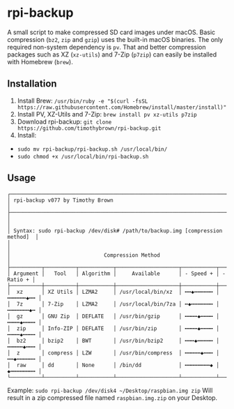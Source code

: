# rpi-backup

A small script to make compressed SD card images under macOS. Basic compression
(`bz2`, `zip` and `gzip`) uses the built-in macOS binaries. The only required
non-system dependency is `pv`.  That and better compression packages such as
XZ (`xz-utils`) and 7-Zip (`p7zip`) can easily be installed with Homebrew (`brew`).

## Installation
1) Install Brew: `/usr/bin/ruby -e "$(curl -fsSL https://raw.githubusercontent.com/Homebrew/install/master/install)"`
2) Install PV, XZ-Utils and 7-Zip: `brew install pv xz-utils p7zip`
3) Download rpi-backup: `git clone https://github.com/timothybrown/rpi-backup.git`
4) Install:
  - `sudo mv rpi-backup/rpi-backup.sh /usr/local/bin/`
  - `sudo chmod +x /usr/local/bin/rpi-backup.sh`

## Usage
```
┌──────────────────────────────────────────────────────────────────────────────┐
│ rpi-backup v077 by Timothy Brown                                             │
├──────────────────────────────────────────────────────────────────────────────┤
│                                                                              │
│ Syntax: sudo rpi-backup /dev/disk# /path/to/backup.img [compression method]  │
│                                                                              │
│                              Compression Method                              │
├──────────┬──────────┬───────────┬────────────────────┬───────────┬───────────┤
│ Argument │   Tool   │ Algorithm │     Available      │ - Speed + │ - Ratio + │
├──────────┼──────────┼───────────┼────────────────────┼───────────┼───────────┤
│  xz      │ XZ Utils │ LZMA2     │ /usr/local/bin/xz  │ ╍╍◆╍╍╍╍╍╍ │ ╍╍╍╍╍╍◆╍╍ │
│  7z      │ 7-Zip    │ LZMA2     │ /usr/local/bin/7za │ ╍◆╍╍╍╍╍╍╍ │ ╍╍╍╍╍╍╍◆╍ │
│  gz      │ GNU Zip  │ DEFLATE   │ /usr/bin/gzip      │ ╍╍╍╍◆╍╍╍╍ │ ╍╍╍╍◆╍╍╍╍ │
│  zip     │ Info-ZIP │ DEFLATE   │ /usr/bin/zip       │ ╍╍╍╍◆╍╍╍╍ │ ╍╍╍╍◆╍╍╍╍ │
│  bz2     │ bzip2    │ BWT       │ /usr/bin/bzip2     │ ╍╍╍◆╍╍╍╍╍ │ ╍╍╍╍╍◆╍╍╍ │
│  z       │ compress │ LZW       │ /usr/bin/compress  │ ╍╍╍╍╍◆╍╍╍ │ ╍╍◆╍╍╍╍╍╍ │
│  raw     │ dd       │ None      │ /bin/dd            │ ╍╍╍╍╍╍╍╍◆ │ ◆╍╍╍╍╍╍╍╍ │
└──────────┴──────────┴───────────┴────────────────────┴───────────┴───────────┘
```
Example: `sudo rpi-backup /dev/disk4 ~/Desktop/raspbian.img zip`
Will result in a zip compressed file named `raspbian.img.zip` on your Desktop.

